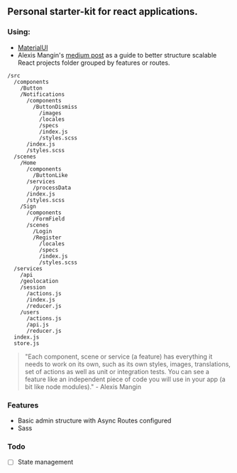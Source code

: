 ## Personal starter-kit for react applications.

### Using:
- [MaterialUI](https://github.com/mui-org/material-ui)
- Alexis Mangin's [medium post](https://medium.com/@alexmngn/how-to-better-organize-your-react-applications-2fd3ea1920f1) as a guide to     better structure scalable React projects folder grouped by features or routes.
```
/src
  /components 
    /Button 
    /Notifications
      /components
        /ButtonDismiss  
          /images
          /locales
          /specs 
          /index.js
          /styles.scss
      /index.js
      /styles.scss
  /scenes
    /Home 
      /components 
        /ButtonLike
      /services
        /processData
      /index.js
      /styles.scss
    /Sign 
      /components 
        /FormField
      /scenes
        /Login
        /Register 
          /locales
          /specs
          /index.js
          /styles.scss
  /services
    /api
    /geolocation
    /session
      /actions.js
      /index.js
      /reducer.js
    /users
      /actions.js
      /api.js
      /reducer.js
  index.js 
  store.js
  ```
> "Each component, scene or service (a feature) has everything it needs to work on its own, such as its own styles, images,                translations,   set of actions as well as unit or integration tests. You can see a feature like an independent piece of code you will    use in your app   (a bit like node modules)." - Alexis Mangin

### Features
- Basic admin structure with Async Routes configured
- Sass


### Todo
- [ ] State management
